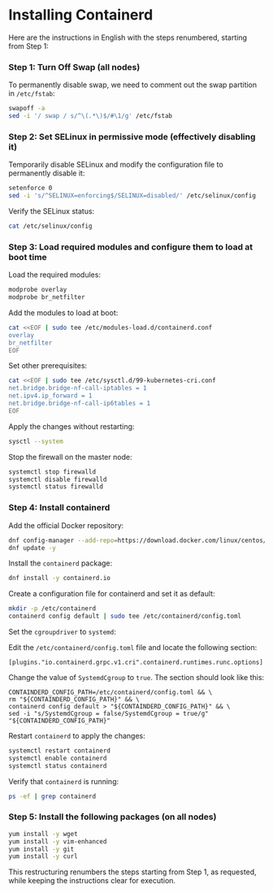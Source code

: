 Installing Containerd
=====================

Here are the instructions in English with the steps renumbered, starting from Step 1:

### Step 1: Turn Off Swap (all nodes)
To permanently disable swap, we need to comment out the swap partition in `/etc/fstab`:

```bash
swapoff -a
sed -i '/ swap / s/^\(.*\)$/#\1/g' /etc/fstab
```

### Step 2: Set SELinux in permissive mode (effectively disabling it)
Temporarily disable SELinux and modify the configuration file to permanently disable it:

```bash
setenforce 0
sed -i 's/^SELINUX=enforcing$/SELINUX=disabled/' /etc/selinux/config
```

Verify the SELinux status:

```bash
cat /etc/selinux/config
```

### Step 3: Load required modules and configure them to load at boot time
Load the required modules:

```bash
modprobe overlay
modprobe br_netfilter
```

Add the modules to load at boot:

```bash
cat <<EOF | sudo tee /etc/modules-load.d/containerd.conf
overlay
br_netfilter
EOF
```

Set other prerequisites:

```bash
cat <<EOF | sudo tee /etc/sysctl.d/99-kubernetes-cri.conf
net.bridge.bridge-nf-call-iptables = 1
net.ipv4.ip_forward = 1
net.bridge.bridge-nf-call-ip6tables = 1
EOF
```

Apply the changes without restarting:

```bash
sysctl --system
```

Stop the firewall on the master node:

```bash
systemctl stop firewalld
systemctl disable firewalld
systemctl status firewalld
```

### Step 4: Install containerd
Add the official Docker repository:

```bash
dnf config-manager --add-repo=https://download.docker.com/linux/centos/docker-ce.repo
dnf update -y
```

Install the `containerd` package:

```bash
dnf install -y containerd.io
```

Create a configuration file for containerd and set it as default:

```bash
mkdir -p /etc/containerd
containerd config default | sudo tee /etc/containerd/config.toml
```

Set the `cgroupdriver` to `systemd`:

Edit the `/etc/containerd/config.toml` file and locate the following section:

```
[plugins."io.containerd.grpc.v1.cri".containerd.runtimes.runc.options]
```

Change the value of `SystemdCgroup` to `true`. The section should look like this:

```
CONTAINDERD_CONFIG_PATH=/etc/containerd/config.toml && \
rm "${CONTAINDERD_CONFIG_PATH}" && \
containerd config default > "${CONTAINDERD_CONFIG_PATH}" && \
sed -i "s/SystemdCgroup = false/SystemdCgroup = true/g"  "${CONTAINDERD_CONFIG_PATH}"
```

Restart `containerd` to apply the changes:

```bash
systemctl restart containerd
systemctl enable containerd
systemctl status containerd
```

Verify that `containerd` is running:

```bash
ps -ef | grep containerd
```

### Step 5: Install the following packages (on all nodes)

```bash
yum install -y wget
yum install -y vim-enhanced
yum install -y git
yum install -y curl
```

This restructuring renumbers the steps starting from Step 1, as requested, while keeping the instructions clear for execution.

